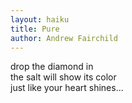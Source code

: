 ```yaml
---
layout: haiku
title: Pure
author: Andrew Fairchild
---
```


drop the diamond in<br>
the salt will show its color<br>
just like your heart shines...<br>
